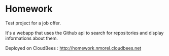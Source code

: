 Homework
========

Test project for a job offer. 

It's a webapp that uses the Github api to search for repositories and display informations about them. 

Deployed on CloudBees : http://homework.nmorel.cloudbees.net